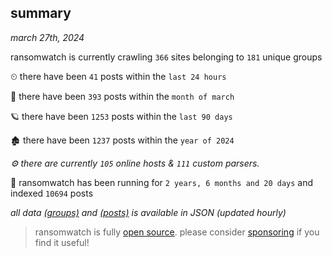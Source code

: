 
## summary
_march 27th, 2024_

ransomwatch is currently crawling `366` sites belonging to `181` unique groups

⏲ there have been `41` posts within the `last 24 hours`

🦈 there have been `393` posts within the `month of march`

🪐 there have been `1253` posts within the `last 90 days`

🏚 there have been `1237` posts within the `year of 2024`

_⚙️ there are currently `105` online hosts & `111` custom parsers._

🦕 ransomwatch has been running for `2 years, 6 months and 20 days` and indexed `10694` posts

_all data  [(groups)](http://ransomwhat.telemetry.ltd/groups) and [(posts)](http://ransomwhat.telemetry.ltd/posts) is available in JSON (updated hourly)_

> ransomwatch is fully [open source](https://github.com/joshhighet/ransomwatch#ransomwatch--). please consider [sponsoring](https://github.com/sponsors/joshhighet) if you find it useful!
